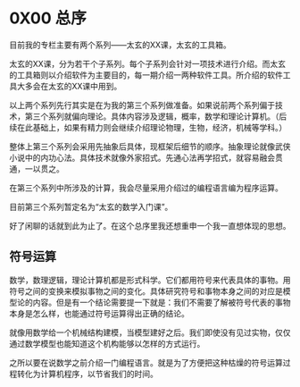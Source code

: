 # 0X00 总序

目前我的专栏主要有两个系列——太玄的XX课，太玄的工具箱。

太玄的XX课，分为若干个子系列。每个子系列会针对一项技术进行介绍。而太玄的工具箱则以介绍软件为主要目的，每一期介绍一两种软件工具。所介绍的软件工具大多会在太玄的XX课中用到。

以上两个系列先行其实是在为我的第三个系列做准备。如果说前两个系列偏于技术，第三个系列就偏向理论。具体内容涉及逻辑，概率，数学和理论计算机。（后续在此基础上，如果有精力则会继续介绍理论物理，生物，经济，机械等学科。）

整体上第三个系列会采用先抽象后具体，现框架后细节的顺序。抽象理论就像武侠小说中的内功心法。具体技术就像外家招式。先通心法再学招式，就容易融会贯通，一以贯之。

在第三个系列中所涉及的计算，我会尽量采用介绍过的编程语言编为程序运算。

目前第三个系列暂定名为“太玄的数学入门课”。

好了闲聊的话就到此为止了。在这个总序里我还想重申一个我一直想体现的思想。

## 符号运算

数学，数理逻辑，理论计算机都是形式科学。它们都用符号来代表具体的事物。用符号之间的变换来模拟事物之间的变化。具体研究符号和事物本身之间的对应是模型论的内容。但是有一个结论需要提一下就是：我们不需要了解被符号代表的事物本身是怎么样，也能通过符号运算得出正确的结论。

就像用数学给一个机械结构建模，当模型建好之后。我们即使没有见过实物，仅仅通过数学模型也能知道这个机构能够以怎样的方式运行。

之所以要在说数学之前介绍一门编程语言。就是为了方便把这种枯燥的符号运算过程转化为计算机程序，以节省我们的时间。